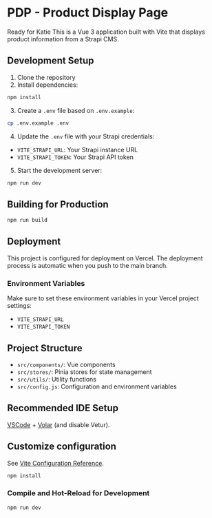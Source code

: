 # PDP - Product Display Page

Ready for Katie
This is a Vue 3 application built with Vite that displays product information from a Strapi CMS.

## Development Setup

1. Clone the repository
2. Install dependencies:
```sh
npm install
```

3. Create a `.env` file based on `.env.example`:
```sh
cp .env.example .env
```

4. Update the `.env` file with your Strapi credentials:
- `VITE_STRAPI_URL`: Your Strapi instance URL
- `VITE_STRAPI_TOKEN`: Your Strapi API token

5. Start the development server:
```sh
npm run dev
```

## Building for Production

```sh
npm run build
```

## Deployment

This project is configured for deployment on Vercel. The deployment process is automatic when you push to the main branch.

### Environment Variables

Make sure to set these environment variables in your Vercel project settings:
- `VITE_STRAPI_URL`
- `VITE_STRAPI_TOKEN`

## Project Structure

- `src/components/`: Vue components
- `src/stores/`: Pinia stores for state management
- `src/utils/`: Utility functions
- `src/config.js`: Configuration and environment variables

## Recommended IDE Setup

[VSCode](https://code.visualstudio.com/) + [Volar](https://marketplace.visualstudio.com/items?itemName=Vue.volar) (and disable Vetur).

## Customize configuration

See [Vite Configuration Reference](https://vite.dev/config/).

```sh
npm install
```

### Compile and Hot-Reload for Development

```sh
npm run dev
```